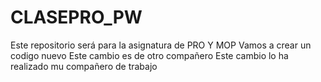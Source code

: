 # CLASEPRO_PW
Este repositorio será para la asignatura de PRO Y MOP
Vamos a crear un codigo nuevo
Este cambio es de otro compañero
Este cambio lo ha realizado mu compañero de trabajo
